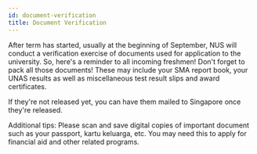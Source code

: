 ```yaml
---
id: document-verification
title: Document Verification
---
```



After term has started, usually at the beginning of September, NUS will conduct a verification exercise of documents used for application to the university. So, here's a reminder to all incoming freshmen! Don't forget to pack all those documents! These may include your SMA report book, your UNAS results as well as miscellaneous test result slips and award certificates. 

If they're not released yet, you can have them mailed to Singapore once they're released.

Additional tips: Please scan and save digital copies of important document such as your passport, kartu keluarga, etc. You may need this to apply for financial aid and other related programs.
<!--stackedit_data:
eyJoaXN0b3J5IjpbLTg1NTc2MDMzOCw2NjI2NjQ5NTksLTE2Nz
k5MDAxMTNdfQ==
-->